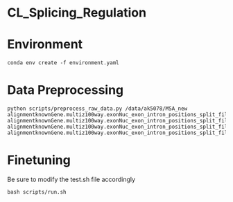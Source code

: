 # CL_Splicing_Regulation


# Environment

```conda env create -f environment.yaml```

# Data Preprocessing

```
python scripts/preprocess_raw_data.py /data/ak5078/MSA_new alignmentknownGene.multiz100way.exonNuc_exon_intron_positions_split_file_1_IntronSeq.pkl alignmentknownGene.multiz100way.exonNuc_exon_intron_positions_split_file_2_IntronSeq.pkl alignmentknownGene.multiz100way.exonNuc_exon_intron_positions_split_file_3_IntronSeq.pkl alignmentknownGene.multiz100way.exonNuc_exon_intron_positions_split_file_4_IntronSeq.pkl
```


# Finetuning

Be sure to modify the test.sh file accordingly

```
bash scripts/run.sh
```